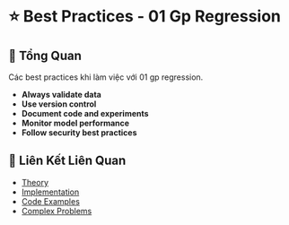 # ⭐ Best Practices - 01 Gp Regression

## 🎯 Tổng Quan

Các best practices khi làm việc với 01 gp regression.

- **Always validate data**
- **Use version control**
- **Document code and experiments**
- **Monitor model performance**
- **Follow security best practices**

## 🔗 Liên Kết Liên Quan

- [Theory](./THEORY_01_gp_regression.md)
- [Implementation](./IMPLEMENTATION_01_gp_regression.md)
- [Code Examples](./CODE_EXAMPLES_01_gp_regression.md)
- [Complex Problems](./COMPLEX_PROBLEMS.md)

